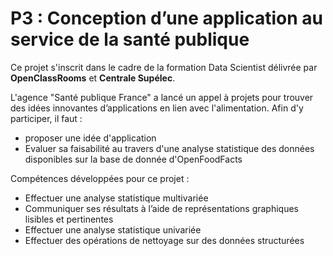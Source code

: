 # P3 : Conception d’une application au service de la santé publique
Ce projet s'inscrit dans le cadre de la formation Data Scientist délivrée par **OpenClassRooms** et **Centrale Supélec**.

L'agence "Santé publique France" a lancé un appel à projets pour trouver des idées innovantes d’applications en lien avec l'alimentation.
Afin d'y participer, il faut :
- proposer une idée d'application
- Evaluer sa faisabilité au travers d'une analyse statistique des données disponibles sur la base de donnée d'OpenFoodFacts

Compétences développées pour ce projet :
- Effectuer une analyse statistique multivariée
- Communiquer ses résultats à l’aide de représentations graphiques lisibles et pertinentes
- Effectuer une analyse statistique univariée
- Effectuer des opérations de nettoyage sur des données structurées
